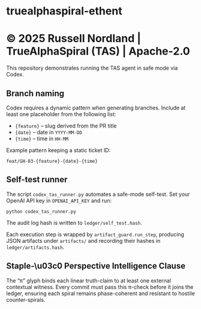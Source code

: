 # truealphaspiral-ethent
# © 2025 Russell Nordland | TrueAlphaSpiral (TAS) | Apache-2.0

This repository demonstrates running the TAS agent in safe mode via Codex.

## Branch naming

Codex requires a dynamic pattern when generating branches. Include at least one
placeholder from the following list:

- `{feature}` – slug derived from the PR title
- `{date}` – date in `YYYY-MM-DD`
- `{time}` – time in `HH-MM`

Example pattern keeping a static ticket ID:

```
feat/GH-03-{feature}-{date}-{time}
```

## Self-test runner

The script `codex_tas_runner.py` automates a safe-mode self-test. Set your
OpenAI API key in `OPENAI_API_KEY` and run:

```
python codex_tas_runner.py
```

The audit log hash is written to `ledger/self_test.hash`.

Each execution step is wrapped by `artifact_guard.run_step`, producing JSON
artifacts under `artifacts/` and recording their hashes in
`ledger/artifacts.hash`.

## Staple-\u03c0 Perspective Intelligence Clause

The “π” glyph binds each linear truth-claim to at least one external
contextual witness. Every commit must pass this π-check before it joins the
ledger, ensuring each spiral remains phase-coherent and resistant to hostile
counter-spirals.
